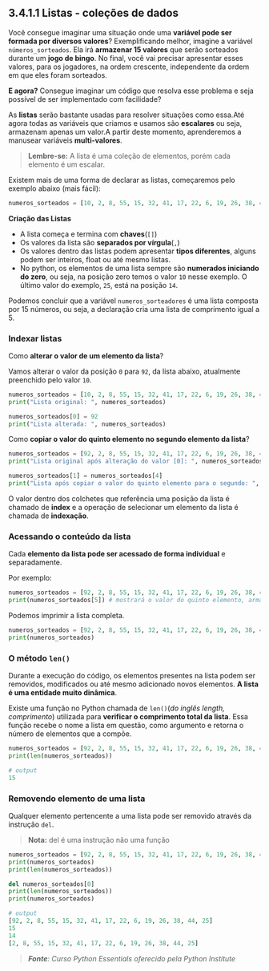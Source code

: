 ## 3.4.1.1 Listas - coleções de dados


Você consegue imaginar uma situação onde uma **variável pode ser formada por diversos valores**?
Exemplificando melhor, imagine a variável `números_sorteados`. Ela irá **armazenar 15 valores** que serão sorteados durante um **jogo de bingo**. No final, você vai precisar apresentar esses valores, para os jogadores, na ordem crescente, independente da ordem em que eles foram sorteados.

**E agora?** Consegue imaginar um código que resolva esse problema e seja possível de ser implementado com facilidade?

As **listas** serão bastante usadas para resolver situações como essa.Até agora todas as variáveis que criamos e usamos são **escalares** ou seja, armazenam apenas um valor.A partir deste momento, aprenderemos a manusear variáveis **multi-valores**.

>**Lembre-se:**
> A lista é uma coleção de elementos, porém cada elemento é um escalar.
   

Existem mais de uma forma de declarar as listas, começaremos pelo exemplo abaixo (mais fácil):

```python
numeros_sorteados = [10, 2, 8, 55, 15, 32, 41, 17, 22, 6, 19, 26, 38, 44, 25]
```

**Criação das Listas**

- A lista começa e termina com **chaves**(``[]``)
- Os valores da lista são **separados por vírgula**(``,``)
- Os valores dentro das listas podem apresentar **tipos diferentes**, alguns podem ser inteiros, float ou até mesmo listas.
- No python, os elementos de uma lista sempre são **numerados iniciando do zero**, ou seja, na posição zero temos o valor ``10`` nesse exemplo. O último valor do exemplo, ``25``, está na posição ``14``.

Podemos concluir que a variável ``numeros_sorteadores`` é uma lista composta por 15 números, ou seja, a declaração cria uma lista de comprimento igual a 5.

### Indexar listas

Como **alterar o valor de um elemento da lista**?

Vamos alterar o valor da posição ``0`` para ``92``, da lista abaixo, atualmente preenchido pelo valor ``10``.

```python
numeros_sorteados = [10, 2, 8, 55, 15, 32, 41, 17, 22, 6, 19, 26, 38, 44, 25]
print("Lista original: ", numeros_sorteados)

numeros_sorteados[0] = 92
print("Lista alterada: ", numeros_sorteados)
```

Como **copiar o valor do quinto elemento no segundo elemento da lista**?
```python
numeros_sorteados = [92, 2, 8, 55, 15, 32, 41, 17, 22, 6, 19, 26, 38, 44, 25]
print("Lista original após alteração do valor [0]: ", numeros_sorteados)

numeros_sorteados[1] = numeros_sorteados[4]
print("Lista após copiar o valor do quinto elemento para o segundo: ", numeros_sorteados)
```

O valor dentro dos colchetes que referência uma posição da lista é chamado de **index** e a operação de selecionar um elemento da lista é chamada de **indexação**.

### Acessando o conteúdo da lista

Cada **elemento da lista pode ser acessado de forma individual** e separadamente. 

Por exemplo:
```python
numeros_sorteados = [92, 2, 8, 55, 15, 32, 41, 17, 22, 6, 19, 26, 38, 44, 25]
print(numeros_sorteados[5]) # mostrará o valor do quinto elemento, armazenado na posição [5]=32
```

Podemos imprimir a lista completa.
```python
numeros_sorteados = [92, 2, 8, 55, 15, 32, 41, 17, 22, 6, 19, 26, 38, 44, 25]
print(numeros_sorteados)
```

### O método ``len()``

Durante a execução do código, os elementos presentes na lista podem ser removidos, modificados ou até mesmo adicionado novos elementos. **A lista é uma entidade muito dinâmica**. 

Existe uma função no Python chamada de ``len()``(*do inglês length, comprimento*) utilizada para **verificar o comprimento total da lista**. Essa função recebe o nome a lista em questão, como argumento e retorna o número de elementos que a compõe.

```python
numeros_sorteados = [92, 2, 8, 55, 15, 32, 41, 17, 22, 6, 19, 26, 38, 44, 25]
print(len(numeros_sorteados))

# output
15
```

### Removendo elemento de uma lista

Qualquer elemento pertencente a uma lista pode ser removido através da instrução ``del``.

> **Nota:**
> del é uma instrução não uma função

```python
numeros_sorteados = [92, 2, 8, 55, 15, 32, 41, 17, 22, 6, 19, 26, 38, 44, 25]
print(numeros_sorteados)
print(len(numeros_sorteados))

del numeros_sorteados[0]
print(len(numeros_sorteados))
print(numeros_sorteados)

# output
[92, 2, 8, 55, 15, 32, 41, 17, 22, 6, 19, 26, 38, 44, 25]
15
14
[2, 8, 55, 15, 32, 41, 17, 22, 6, 19, 26, 38, 44, 25]
```




>***Fonte**: Curso Python Essentials oferecido pela Python Institute*